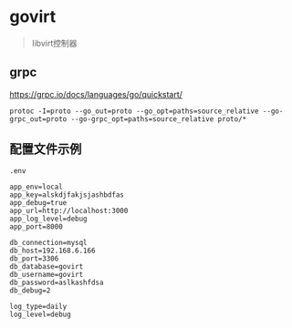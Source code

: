 # govirt

> libvirt控制器

## grpc
https://grpc.io/docs/languages/go/quickstart/
```
protoc -I=proto --go_out=proto --go_opt=paths=source_relative --go-grpc_out=proto --go-grpc_opt=paths=source_relative proto/*
```

## 配置文件示例

`.env`

```env
app_env=local
app_key=alskdjfakjsjashbdfas
app_debug=true
app_url=http://localhost:3000
app_log_level=debug
app_port=8000

db_connection=mysql
db_host=192.168.6.166
db_port=3306
db_database=govirt
db_username=govirt
db_password=aslkashfdsa
db_debug=2

log_type=daily
log_level=debug
```